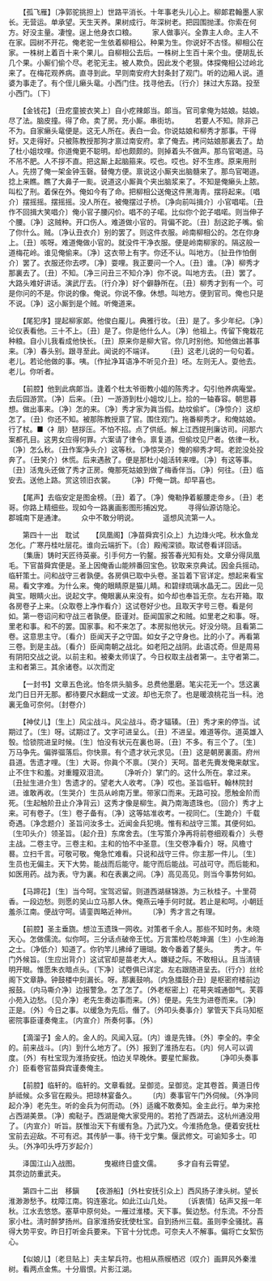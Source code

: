 <!-- { "loadSidebar": true } -->
　　【孤飞雁】〔净郭驼挑担上〕世路平消长。十年事老头儿心上。柳郞君翰墨人家长。无营运。单承望。天生天养。果树成行。年深树老。把园围抛漾。你索在何方。好没主量。凄惶。逞上他身衣口粮。 
　　家人做事兴。全靠主人命。主人不在家。园树不开花。俺老驼一生依着柳相公。种果为生。你说好不古怪。柳相公在家。一株树上着百十来个果儿。自柳相公去后。一株树上生百十来个虫。便胡乱长几个果。小厮们偷个尽。老驼无主。被人欺负。因此发个老狠。体探俺相公过岭北来了。在梅花观养病。直寻到此。早则南安府大封条封了观门。听的边厢人说。道婆为事走了。有个侄儿癞头鼋。小西门住。找寻他去。〔行介〕抹过大东路。投至小西门。〔下〕 

　　【金钱花】〔丑疙童披衣笑上〕自小疙辣郞当。郞当。官司拿俺为姑娘。姑娘。尽了法。脑皮撞。得了命。卖了房。充小厮。串街坊。 
　　若要人不知。除非己不为。自家癞头鼋便是。这无人所在。表白一会。你说姑娘和柳秀才那事。干得好。又走得好。只被陈教授那狗才禀过南安府。拿了俺去。拷问姑娘那裏去了。劫了杜小姐坟哩。你道俺更不聪明。却也颇颇的。则掉着头不做声。那鸟官喝道。马不吊不肥。人不拶不直。把这厮上起脑箍来。哎也。哎也。好不生疼。原来用刑人。先捞了俺一架金钟玉磬。替俺方便。禀说这小厮夹出脑髓来了。那鸟官喝道。捻上来瞧。瞧了大鼻子一颩。说道这小厮眞个夹出脑浆来了。不知是俺癞头上脓。叫松了刑。着保在外。俺如今有了命。把柳相公送俺这件黑海靑。摆将起来。〔唱介〕摆摇摇。摆摇摇。没人所在。被俺摆过子桥。〔净向前叫揖介〕小官唱喏。〔丑作不回揖大笑唱介〕俺小官子腰闪价。唱不的子喏。比似你个跎子唱喏。则当伸子个腰。〔净〕这贼种。开口伤人。难道做小官的。背偏不跎。〔丑〕刮这跎子嘴。偷了你什么。贼。〔净认丑衣介〕别的罢了。则这件衣服。岭南柳相公的。怎在你身上。〔丑〕咳呀。难道俺做小官的。就没件干净衣服。便是岭南柳家的。隔这般一道梅花岭。谁见俺偷来。〔净〕这衣带上有字。你还不认。叫地方。〔扯丑作怕倒介〕罢了。衣服还你去啰。〔净〕耍哩。我正要问一个人。〔丑〕谁。〔净〕柳秀才那裏去了。〔丑〕不知。〔净三问丑三不知介净〕你不说。叫地方去。〔丑〕罢了。大路头难好讲话。演武厅去。〔行介净〕好个僻静所在。〔丑〕柳秀才到有一个。可是你问的不是。你说的像。俺说。你说不像。休想。叫地方。便到官司。俺也只是不说。〔净〕这小厮到是个贼。听俺道来。 

　　【尾犯序】提起柳家郞。他俊白龎儿。典雅行妆。〔丑〕是了。多少年纪。〔净〕论仪表看他。三十不上。〔丑〕是了。你是他什么人。〔净〕他祖上。传留下俺栽花种粮。自小儿我看成他快长。〔丑〕原来你是柳大官。你几时别他。知他做出甚事来。〔净〕春头别。跟寻至此。闻说的不端详。 
　　〔丑〕这老儿说的一句句着。老儿。若论他做的事。咦。〔作扯净耳语净不听见介丑〕呸。左则无人。耍他去。老儿。你听者。 

　　【前腔】他到此病郞当。逢着个杜太爷衙教小姐的陈秀才。勾引他养病庵堂。去后园游赏。〔净〕后来。〔丑〕一游游到杜小姐坟儿上。拾的一轴春容。朝思暮想。做出事来。〔净〕怎的来。〔净〕秀才家为眞当假。劫坟偷圹。〔净惊介〕这却怎了。〔丑〕你还不知。被那陈教授禀了官。围住观门。拖番柳秀才。和俺姑娘。行了杖。■〈衤朋〉琶拶压。不怕不招。点了供纸。解上江西提刑廉访司。问那六案都孔目。这男女应得何罪。六案请了律令。禀复道。但偷坟见尸者。依律一秋。〔净〕怎么秋。〔丑作案净头介〕这等秋。〔净惊哭介〕俺的柳秀才呵。老跎没处投奔了。〔丑笑介〕休慌。后来遇赦了。便是那杜小姐活转来哩。〔净〕有这等事。〔丑〕活鬼头还做了秀才正房。俺那死姑娘到做了梅香伴当。〔净〕何往。〔丑〕临安去。送他上路。赏这领旧衣裳。 
　　〔净〕吓俺一跳。却早喜也。 

　　【尾声】去临安定是图金榜。〔丑〕着了。〔净〕俺勒挣着躯腰走帝乡。〔丑〕老哥。你路上精细些。现如今一路裏画影图形捕凶党。 
　　寻得仙源访隐沦。　　　　郡城南下是通津。 
　　众中不敢分明说。　　　　遥想风流第一人。 

　　第四十一出　耽试 
　　【凤凰阁】〔净苗舜宾引众上〕九边烽火咤。秋水鱼龙怎化。广寒丹桂吐层花。谁向云端折下。〔合〕殿闱深锁。取试卷看详回话。 
　　〔集唐〕铸时天匠待英豪。引手何方一钓鳌。报答春光知有处。文章分得凤凰毛。下官苗舜宾便是。圣上因俺香山能辨番回宝色。钦取来京典试。因金兵摇动。临轩策士。问和战守三者孰便。各房俱已取中头卷。圣旨着下官详定。想起来看宝易。看文字难。为什么来。俺的眼睛原是猫儿睛。和碧绿琉璃水晶无二。因此一见眞宝。眼睛火出。说起文字。俺眼裏从来没有。如今却也奉旨无奈。左右开箱。取各房卷子上来。〔众取卷上净作看介〕这试卷好少也。且取天字号三卷。看是何如。第一卷诏问和守战三者孰便。臣谨对。臣闻国家之和贼。如里老之和事。呀。里老和事。和不的罢。国家事。和不来怎了。本房拟他状元。好没分晓。且看第二卷。这意思主守。〔看介〕臣闻天子之守国。如女子之守身也。比的小了。再看第三卷。到是主战。〔看介〕臣闻南朝之战北。如老阳之战阴。此语忒奇。但是周易有阴阳交战之说。以前主和。被秦太师误了。今日权取主战者第一。主守者第二。主和者第三。其余诸卷。以次而定 

　　【一封书】文章五色讹。怕冬烘头脑多。总费他墨磨。笔尖花无一个。恁这裏龙门日日开无那。都待要尺水翻成一丈波。却也无奈了。也是暖浪桃花当一科。池裏无鱼可奈何。〔封卷介〕 

　　【神仗儿】〔生上〕风尘战斗。风尘战斗。奇才辐辏。〔丑〕秀才来的停当。试期过了。〔生〕呀。试期过了。文字可进呈么。〔丑〕不进呈。难道等你。道英雄入彀。恰锁院进呈时候。〔生〕怕没有状元在裏也哥。〔丑〕不多。有三个了。〔生〕万马争先。偏骅骝落后。你快禀。有个遗才状元求见。〔丑〕这是朝房裏面。府州县道。吿遗才哩。〔生〕大哥。你眞个不禀。〔哭介〕天呵。苗老先賷发俺来献宝。止不住卞和羞。对重瞳双泪流。 
　　〔净听介〕掌门的。这什么所在。拿过来。〔丑扯生进介生〕吿遗才的。望老大人收考。〔净〕哎也。圣旨临轩。翰林院封进。谁敢再收。〔生哭介〕生员从岭南万里。带家口而来。无路可投。愿触金阶而死。〔生起触阶丑止介净背云〕这秀才像是柳生。眞乃南海遗珠也。〔回介〕秀才上来。可有卷子。〔生〕卷子备有。〔净〕这等姑准收考。一视同仁。〔生跪介〕千载奇遇。〔净念题介〕圣旨问汝多士。近闻金兵犯境。惟有和战守三策。其便何如。〔生叩头介〕领圣旨。〔起介丑〕东席舍去。〔生写策介净再将前卷细观看介〕头卷主战。二卷主守。三卷主和。主和的怕不中圣意。〔生交卷净看介〕呀。风檐寸晷。立扫千言。可敬可敬。俺急忙难看。只说和战守三件。你主那一件儿。〔生〕生员也无偏主。天下大势。能战而后能守。能守而后能战。可战可守。而后能和。如医用药。战为表。守为裏。和在表裏之间。〔净〕高见高见。则当今事势何如。 

　　【马蹄花】〔生〕当今呵。宝驾迟留。则道西湖昼锦游。为三秋桂子。十里荷香。一段边愁。则愿的吴山立马那人休。俺燕云唾手何时就。若止是和呵。小朝廷羞杀江南。便战守呵。请銮舆略近神州。 
　　〔净〕秀才言之有理。 

　　【前腔】圣主垂旒。想泣玉遗珠一网收。对策者千余人。那些不知时务。未晓天心。怎做儒流。似你呵。三分话点破帝王忧。万言策检尽乾坤漏〔生〕小生岭海之士。〔净低介〕知道了。你钓竿儿拂绰了珊瑚。敢今番着了鳌头。 
　　秀才。午门外候旨。〔生应出背介〕这试官却是苗老大人。嫌疑之际。不敢相认。且当淸镜明开眼。惟愿朱衣暗点头。〔下净〕试卷俱已详定。左右跟随进呈去。〔行介〕丝纶阁下文章静。钟鼓楼中刻漏长。呀。那裏鼓响。〔内急擂鼓介丑〕是枢密府楼前边报鼓。〔内马嘶介净〕边报警急。怎了怎了。〔外老枢密上〕花萼夹城通御气。芙蓉小苑入边愁。〔见介净〕老先生奏边事而来。〔外〕便是。先生为进卷而来。〔净〕正是。〔外〕今日之事。以缓急为先后。僭了。〔外叩头奏事介〕掌管天下兵马知枢密院事臣谨奏俺主。〔内宣介〕所奏何事。〔外〕 

　　【滴溜子】金人的。金人的。风闻入寇。〔内〕谁是先锋。〔外〕李全的。李全的。前来战斗。〔内〕到什么地方了。〔外〕报到了淮扬左右。〔内〕何人可以调度。〔外〕有杜宝现为淮扬安抚。怕边关早晚休。要星忙厮救。 
　　〔净叩头奏事介〕臣看卷官苗舜宾谨奏俺主。 

　　【前腔】临轩的。临轩的。文章看就。呈御览。呈御览。定其卷首。黄道日传胪祗候。众多官在殿头。把琼林宴备久。 
　　〔内〕奏事官午门外伺候。〔外净同起介净〕老先生。听的金兵为何而动。〔外〕适纔不敢奏知。金主此行。单为来抢占西湖美景。〔净〕痴鞑子。西湖是俺大家受用的。若抢了西湖去。这杭州通没用了。〔内宣介〕听旨。朕惟治天下有缓有急。乃武乃文。今淮扬危急。便着安抚杜宝前去迎敌。不可有迟。其传胪一事。待干戈宁集。偃武修文。可谕知多士。叩头。〔外净叩头呼万岁起介〕 

　　泽国江山入战图。　　　　曳裾终日盛文儒。 
　　多才自有云霄望。　　　　其奈边防重武夫。 

　　第四十二出　移鎭 
　　【夜游船】〔外杜安抚引众上〕西风扬子津头树。望长淮渺渺愁予。枕障江南。钩连塞北。如此江山几处。 
　　〔诉衷情〕砧声又报一年秋。江水去悠悠。塞草中原何处。一雁过淮楼。天下事。鬓边愁。付东流。不分吾家小杜。淸时醉梦扬州。自家淮扬安抚使杜宝。自到扬州三载。虽则李全骚扰。喜得大势平安。昨日打听金兵要来。下官十分忧虑。可奈夫人不解事。偏将亡女絮伤心。 

　　【似娘儿】〔老旦贴上〕夫主挈兵符。也相从燕幙栖迟〔叹介〕画屛风外秦淮树。看两点金焦。十分眉恨。片影江湖。 
